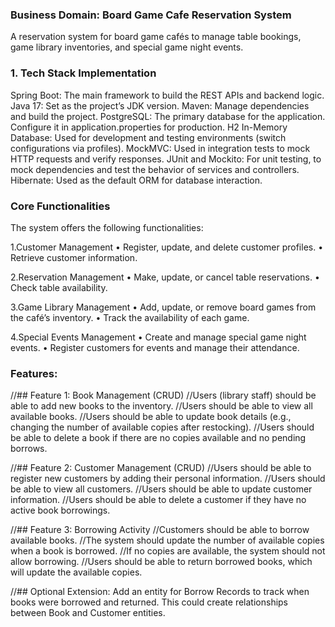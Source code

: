 ### Business Domain: Board Game Cafe Reservation System

A reservation system for board game cafés to manage table bookings, game library inventories, and special game night events.

### 1. Tech Stack Implementation
   Spring Boot: The main framework to build the REST APIs and backend logic.
   Java 17: Set as the project’s JDK version.
   Maven: Manage dependencies and build the project.
   PostgreSQL: The primary database for the application. Configure it in application.properties for production.
   H2 In-Memory Database: Used for development and testing environments (switch configurations via profiles).
   MockMVC: Used in integration tests to mock HTTP requests and verify responses.
   JUnit and Mockito: For unit testing, to mock dependencies and test the behavior of services and controllers.
   Hibernate: Used as the default ORM for database interaction.

### Core Functionalities
The system offers the following functionalities:

1.Customer Management
• Register, update, and delete customer profiles.
• Retrieve customer information.

2.Reservation Management
• Make, update, or cancel table reservations.
• Check table availability.

3.Game Library Management
• Add, update, or remove board games from the café’s inventory.
• Track the availability of each game.

4.Special Events Management
• Create and manage special game night events.
• Register customers for events and manage their attendance.

### Features:
//## Feature 1: Book Management (CRUD)
//Users (library staff) should be able to add new books to the inventory.
//Users should be able to view all available books.
//Users should be able to update book details (e.g., changing the number of available copies after restocking).
//Users should be able to delete a book if there are no copies available and no pending borrows.

//## Feature 2: Customer Management (CRUD)
//Users should be able to register new customers by adding their personal information.
//Users should be able to view all customers.
//Users should be able to update customer information.
//Users should be able to delete a customer if they have no active book borrowings.

//## Feature 3: Borrowing Activity
//Customers should be able to borrow available books.
//The system should update the number of available copies when a book is borrowed.
//If no copies are available, the system should not allow borrowing.
//Users should be able to return borrowed books, which will update the available copies.

//## Optional Extension:
Add an entity for Borrow Records to track when books were borrowed and returned. This could create relationships between Book and Customer entities.